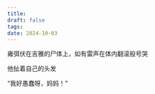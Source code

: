 ```yaml
---
title: 
draft: false
tags: 
date: 2024-10-03
---
```

雍弭伏在吉雅的尸体上，如有雷声在体内翻滚般号哭  

他扯着自己的头发  

“我好愚蠢呀，妈妈！”